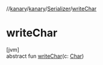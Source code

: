 //[kanary](../../../index.md)/[kanary](../index.md)/[Serializer](index.md)/[writeChar](write-char.md)

# writeChar

[jvm]\
abstract fun [writeChar](write-char.md)(c: [Char](https://kotlinlang.org/api/latest/jvm/stdlib/kotlin/-char/index.html))
